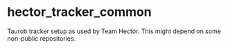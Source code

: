 # hector_tracker_common
Taurob tracker setup as used by Team Hector. This might depend on some non-public repositories.
